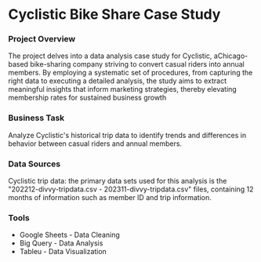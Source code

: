 # Cyclistic Bike Share Case Study

### Project Overview

The project delves into a data analysis case study for ​Cyclistic, a ​Chicago-based bike-sharing company striving to convert casual riders into annual members. By employing a systematic set of procedures, from capturing the right data to executing a detailed analysis, the study aims to extract meaningful insights that inform marketing strategies, thereby elevating membership rates for sustained business growth

### Business Task

Analyze Cyclistic's historical trip data to identify trends and differences in behavior between casual riders and annual members.

### Data Sources

Cyclistic trip data: the primary data sets used for this analysis is the "202212-divvy-tripdata.csv - 202311-divvy-tripdata.csv" files, containing 12 months of information such as member ID and trip information.

### Tools

- Google Sheets - Data Cleaning
- Big Query - Data Analysis
- Tableu - Data Visualization
